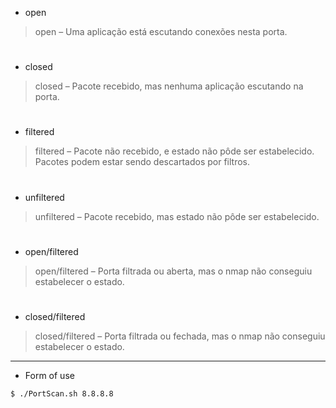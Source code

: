 * open
> open – Uma aplicação está escutando conexões nesta porta.
#
* closed
> closed – Pacote recebido, mas nenhuma aplicação escutando na porta.
#
* filtered
> filtered – Pacote não recebido, e estado não pôde ser estabelecido. Pacotes podem estar sendo descartados por filtros.
#
* unfiltered
> unfiltered – Pacote recebido, mas estado não pôde ser estabelecido.
#
* open/filtered
> open/filtered – Porta filtrada ou aberta, mas o nmap não conseguiu estabelecer o estado.
#
* closed/filtered
> closed/filtered – Porta filtrada ou fechada, mas o nmap não conseguiu estabelecer o estado.
***
* Form of use
```bash 
$ ./PortScan.sh 8.8.8.8
